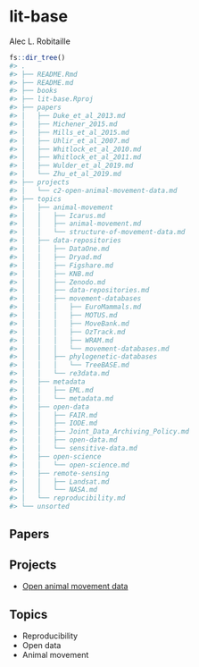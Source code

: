 
<!-- README.md is generated from README.Rmd. Please edit that file -->

# lit-base

Alec L. Robitaille

``` r
fs::dir_tree()
#> .
#> ├── README.Rmd
#> ├── README.md
#> ├── books
#> ├── lit-base.Rproj
#> ├── papers
#> │   ├── Duke_et_al_2013.md
#> │   ├── Michener_2015.md
#> │   ├── Mills_et_al_2015.md
#> │   ├── Uhlir_et_al_2007.md
#> │   ├── Whitlock_et_al_2010.md
#> │   ├── Whitlock_et_al_2011.md
#> │   ├── Wulder_et_al_2019.md
#> │   └── Zhu_et_al_2019.md
#> ├── projects
#> │   └── c2-open-animal-movement-data.md
#> ├── topics
#> │   ├── animal-movement
#> │   │   ├── Icarus.md
#> │   │   ├── animal-movement.md
#> │   │   └── structure-of-movement-data.md
#> │   ├── data-repositories
#> │   │   ├── DataOne.md
#> │   │   ├── Dryad.md
#> │   │   ├── Figshare.md
#> │   │   ├── KNB.md
#> │   │   ├── Zenodo.md
#> │   │   ├── data-repositories.md
#> │   │   ├── movement-databases
#> │   │   │   ├── EuroMammals.md
#> │   │   │   ├── MOTUS.md
#> │   │   │   ├── MoveBank.md
#> │   │   │   ├── OzTrack.md
#> │   │   │   ├── WRAM.md
#> │   │   │   └── movement-databases.md
#> │   │   ├── phylogenetic-databases
#> │   │   │   └── TreeBASE.md
#> │   │   └── re3data.md
#> │   ├── metadata
#> │   │   ├── EML.md
#> │   │   └── metadata.md
#> │   ├── open-data
#> │   │   ├── FAIR.md
#> │   │   ├── IODE.md
#> │   │   ├── Joint_Data_Archiving_Policy.md
#> │   │   ├── open-data.md
#> │   │   └── sensitive-data.md
#> │   ├── open-science
#> │   │   └── open-science.md
#> │   ├── remote-sensing
#> │   │   ├── Landsat.md
#> │   │   └── NASA.md
#> │   └── reproducibility.md
#> └── unsorted
```

## Papers

## Projects

-   [Open animal movement
    data](https://gitlab.com/robit.a/open-animal-movement-data)

## Topics

-   Reproducibility
-   Open data
-   Animal movement
